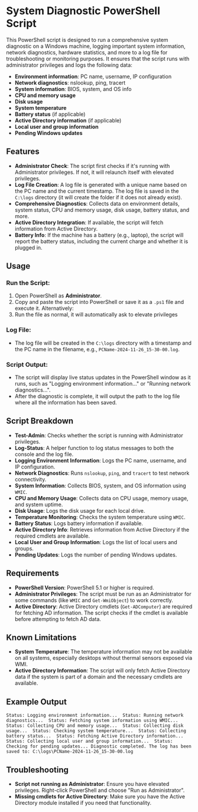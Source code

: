 # System Diagnostic PowerShell Script

This PowerShell script is designed to run a comprehensive system diagnostic on a Windows machine, logging important system information, network diagnostics, hardware statistics, and more to a log file for troubleshooting or monitoring purposes. It ensures that the script runs with administrator privileges and logs the following data:

- **Environment information**: PC name, username, IP configuration
- **Network diagnostics**: nslookup, ping, tracert
- **System information**: BIOS, system, and OS info
- **CPU and memory usage**
- **Disk usage**
- **System temperature**
- **Battery status** (if applicable)
- **Active Directory information** (if applicable)
- **Local user and group information**
- **Pending Windows updates**

## Features

- **Administrator Check**: The script first checks if it's running with Administrator privileges. If not, it will relaunch itself with elevated privileges.
- **Log File Creation**: A log file is generated with a unique name based on the PC name and the current timestamp. The log file is saved in the `C:\logs` directory (it will create the folder if it does not already exist).
- **Comprehensive Diagnostics**: Collects data on environment details, system status, CPU and memory usage, disk usage, battery status, and more.
- **Active Directory Integration**: If available, the script will fetch information from Active Directory.
- **Battery Info**: If the machine has a battery (e.g., laptop), the script will report the battery status, including the current charge and whether it is plugged in.

## Usage

### Run the Script:
1. Open PowerShell as **Administrator**.
2. Copy and paste the script into PowerShell or save it as a `.ps1` file and execute it.
Alternatively:
1. Run the file as normal, it will automatically ask to elevate privileges

### Log File:
- The log file will be created in the `C:\logs` directory with a timestamp and the PC name in the filename, e.g., `PCName-2024-11-26_15-30-00.log`.

### Script Output:
- The script will display live status updates in the PowerShell window as it runs, such as "Logging environment information..." or "Running network diagnostics...".
- After the diagnostic is complete, it will output the path to the log file where all the information has been saved.

## Script Breakdown

- **Test-Admin**: Checks whether the script is running with Administrator privileges.
- **Log-Status**: A helper function to log status messages to both the console and the log file.
- **Logging Environment Information**: Logs the PC name, username, and IP configuration.
- **Network Diagnostics**: Runs `nslookup`, `ping`, and `tracert` to test network connectivity.
- **System Information**: Collects BIOS, system, and OS information using `WMIC`.
- **CPU and Memory Usage**: Collects data on CPU usage, memory usage, and system uptime.
- **Disk Usage**: Logs the disk usage for each local drive.
- **Temperature Monitoring**: Checks the system temperature using `WMIC`.
- **Battery Status**: Logs battery information if available.
- **Active Directory Info**: Retrieves information from Active Directory if the required cmdlets are available.
- **Local User and Group Information**: Logs the list of local users and groups.
- **Pending Updates**: Logs the number of pending Windows updates.

## Requirements

- **PowerShell Version**: PowerShell 5.1 or higher is required.
- **Administrator Privileges**: The script must be run as an Administrator for some commands (like `WMIC` and `Get-WmiObject`) to work correctly.
- **Active Directory**: Active Directory cmdlets (`Get-ADComputer`) are required for fetching AD information. The script checks if the cmdlet is available before attempting to fetch AD data.

## Known Limitations

- **System Temperature**: The temperature information may not be available on all systems, especially desktops without thermal sensors exposed via WMI.
- **Active Directory Information**: The script will only fetch Active Directory data if the system is part of a domain and the necessary cmdlets are available.

## Example Output
`Status: Logging environment information... 
Status: Running network diagnostics... 
Status: Fetching system information using WMIC... 
Status: Collecting CPU and memory usage... 
Status: Collecting disk usage... 
Status: Checking system temperature... 
Status: Collecting battery status... 
Status: Fetching Active Directory information... 
Status: Collecting local user and group information... 
Status: Checking for pending updates...
Diagnostic completed. The log has been saved to: C:\logs\PCName-2024-11-26_15-30-00.log`

## Troubleshooting

- **Script not running as Administrator**: Ensure you have elevated privileges. Right-click PowerShell and choose "Run as Administrator".
- **Missing cmdlets for Active Directory**: Make sure you have the Active Directory module installed if you need that functionality.
